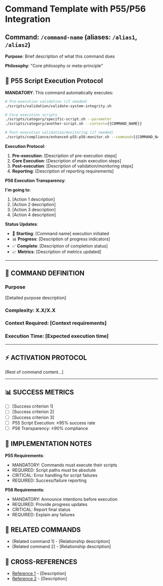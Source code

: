 # Command Template with P55/P56 Integration

## Command: `/command-name` (aliases: `/alias1`, `/alias2`)

**Purpose**: Brief description of what this command does

**Philosophy**: "Core philosophy or meta-principle"

## 🔧 P55 Script Execution Protocol

**MANDATORY**: This command automatically executes:

```bash
# Pre-execution validation (if needed)
./scripts/validation/validate-system-integrity.sh

# Core execution scripts
./scripts/category/specific-script.sh --parameter
./scripts/category/another-script.sh --context={{COMMAND_NAME}}

# Post-execution validation/monitoring (if needed)
./scripts/compliance/enhanced-p55-p56-monitor.sh --command={{COMMAND_NAME}}
```

**Execution Protocol**:
1. **Pre-execution**: [Description of pre-execution steps]
2. **Core Execution**: [Description of main execution steps]
3. **Post-execution**: [Description of validation/monitoring steps]
4. **Reporting**: [Description of reporting requirements]

**P56 Execution Transparency**:

**I'm going to**:
1. [Action 1 description]
2. [Action 2 description]
3. [Action 3 description]
4. [Action 4 description]

**Status Updates**:
- 🔄 **Starting**: [Command name] execution initiated
- 📊 **Progress**: [Description of progress indicators]
- ✅ **Complete**: [Description of completion status]
- 📈 **Metrics**: [Description of metrics updated]

---

## 🎯 COMMAND DEFINITION

### **Purpose**
[Detailed purpose description]

### **Complexity**: X.X/X.X
### **Context Required**: [Context requirements]
### **Execution Time**: [Expected execution time]

---

## ⚡ ACTIVATION PROTOCOL

[Rest of command content...]

---

## 📊 SUCCESS METRICS

- [ ] [Success criterion 1]
- [ ] [Success criterion 2]
- [ ] [Success criterion 3]
- [ ] P55 Script Execution: ≥95% success rate
- [ ] P56 Transparency: ≥90% compliance

## 🔧 IMPLEMENTATION NOTES

**P55 Requirements**:
- MANDATORY: Commands must execute their scripts
- REQUIRED: Script paths must be absolute
- CRITICAL: Error handling for script failures
- REQUIRED: Success/failure reporting

**P56 Requirements**:
- MANDATORY: Announce intentions before execution
- REQUIRED: Provide progress updates
- CRITICAL: Report final status
- REQUIRED: Explain any failures

## 📝 RELATED COMMANDS

- [Related command 1] - [Relationship description]
- [Related command 2] - [Relationship description]

## 🔗 CROSS-REFERENCES

- [Reference 1](./path/to/reference.md) - [Description]
- [Reference 2](./path/to/reference.md) - [Description]